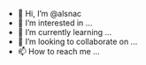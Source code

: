 - 👋 Hi, I’m @alsnac
- 👀 I’m interested in ...
- 🌱 I’m currently learning ...
- 💞️ I’m looking to collaborate on ...
- 📫 How to reach me ...

<!---
alsnac/alsnac is a ✨ special ✨ repository because its `README.md` (this file) appears on your GitHub profile.
You can click the Preview link to take a look at your changes.
--->
